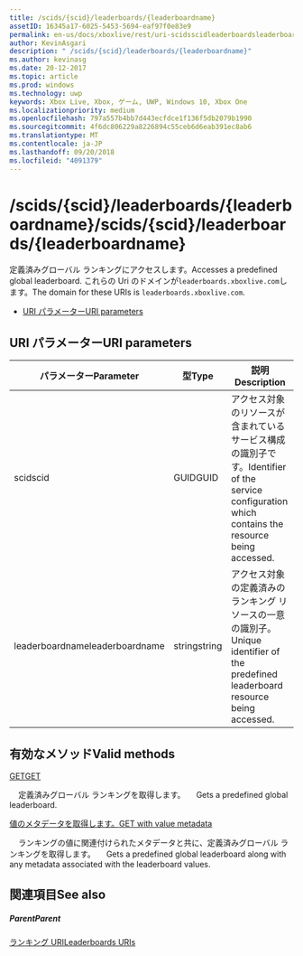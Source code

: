 ```yaml
---
title: /scids/{scid}/leaderboards/{leaderboardname}
assetID: 16345a17-6025-5453-5694-eaf97f0e83e9
permalink: en-us/docs/xboxlive/rest/uri-scidsscidleaderboardsleaderboardname.html
author: KevinAsgari
description: " /scids/{scid}/leaderboards/{leaderboardname}"
ms.author: kevinasg
ms.date: 20-12-2017
ms.topic: article
ms.prod: windows
ms.technology: uwp
keywords: Xbox Live, Xbox, ゲーム, UWP, Windows 10, Xbox One
ms.localizationpriority: medium
ms.openlocfilehash: 797a557b4bb7d443ecfdce1f136f5db2079b1990
ms.sourcegitcommit: 4f6dc806229a8226894c55ceb6d6eab391ec8ab6
ms.translationtype: MT
ms.contentlocale: ja-JP
ms.lasthandoff: 09/20/2018
ms.locfileid: "4091379"
---
```

# <a name="scidsscidleaderboardsleaderboardname"></a><span data-ttu-id="433db-104">/scids/{scid}/leaderboards/{leaderboardname}</span><span class="sxs-lookup"><span data-stu-id="433db-104">/scids/{scid}/leaderboards/{leaderboardname}</span></span>
<span data-ttu-id="433db-105">定義済みグローバル ランキングにアクセスします。</span><span class="sxs-lookup"><span data-stu-id="433db-105">Accesses a predefined global leaderboard.</span></span> <span data-ttu-id="433db-106">これらの Uri のドメインが`leaderboards.xboxlive.com`します。</span><span class="sxs-lookup"><span data-stu-id="433db-106">The domain for these URIs is `leaderboards.xboxlive.com`.</span></span>
 
  * [<span data-ttu-id="433db-107">URI パラメーター</span><span class="sxs-lookup"><span data-stu-id="433db-107">URI parameters</span></span>](#ID4EV)
 
<a id="ID4EV"></a>

 
## <a name="uri-parameters"></a><span data-ttu-id="433db-108">URI パラメーター</span><span class="sxs-lookup"><span data-stu-id="433db-108">URI parameters</span></span>
 
| <span data-ttu-id="433db-109">パラメーター</span><span class="sxs-lookup"><span data-stu-id="433db-109">Parameter</span></span>| <span data-ttu-id="433db-110">型</span><span class="sxs-lookup"><span data-stu-id="433db-110">Type</span></span>| <span data-ttu-id="433db-111">説明</span><span class="sxs-lookup"><span data-stu-id="433db-111">Description</span></span>| 
| --- | --- | --- | 
| <span data-ttu-id="433db-112">scid</span><span class="sxs-lookup"><span data-stu-id="433db-112">scid</span></span>| <span data-ttu-id="433db-113">GUID</span><span class="sxs-lookup"><span data-stu-id="433db-113">GUID</span></span>| <span data-ttu-id="433db-114">アクセス対象のリソースが含まれているサービス構成の識別子です。</span><span class="sxs-lookup"><span data-stu-id="433db-114">Identifier of the service configuration which contains the resource being accessed.</span></span>| 
| <span data-ttu-id="433db-115">leaderboardname</span><span class="sxs-lookup"><span data-stu-id="433db-115">leaderboardname</span></span>| <span data-ttu-id="433db-116">string</span><span class="sxs-lookup"><span data-stu-id="433db-116">string</span></span>| <span data-ttu-id="433db-117">アクセス対象の定義済みのランキング リソースの一意の識別子。</span><span class="sxs-lookup"><span data-stu-id="433db-117">Unique identifier of the predefined leaderboard resource being accessed.</span></span>| 
  
<a id="ID4E3B"></a>

 
## <a name="valid-methods"></a><span data-ttu-id="433db-118">有効なメソッド</span><span class="sxs-lookup"><span data-stu-id="433db-118">Valid methods</span></span>

[<span data-ttu-id="433db-119">GET</span><span class="sxs-lookup"><span data-stu-id="433db-119">GET</span></span>](uri-scidsscidleaderboardsleaderboardnameget.md)

<span data-ttu-id="433db-120">&nbsp;&nbsp;&nbsp;&nbsp;定義済みグローバル ランキングを取得します。</span><span class="sxs-lookup"><span data-stu-id="433db-120">&nbsp;&nbsp; &nbsp;&nbsp;Gets a predefined global leaderboard.</span></span>


[<span data-ttu-id="433db-121">値のメタデータを取得します。</span><span class="sxs-lookup"><span data-stu-id="433db-121">GET with value metadata</span></span>](uri-scidsscidleaderboardsleaderboardnamegetvaluemetadata.md)

<span data-ttu-id="433db-122">&nbsp;&nbsp;&nbsp;&nbsp;ランキングの値に関連付けられたメタデータと共に、定義済みグローバル ランキングを取得します。</span><span class="sxs-lookup"><span data-stu-id="433db-122">&nbsp;&nbsp; &nbsp;&nbsp;Gets a predefined global leaderboard along with any metadata associated with the leaderboard values.</span></span>

 
<a id="ID4EJC"></a>

 
## <a name="see-also"></a><span data-ttu-id="433db-123">関連項目</span><span class="sxs-lookup"><span data-stu-id="433db-123">See also</span></span>
 
<a id="ID4ELC"></a>

 
##### <a name="parent"></a><span data-ttu-id="433db-124">Parent</span><span class="sxs-lookup"><span data-stu-id="433db-124">Parent</span></span> 

[<span data-ttu-id="433db-125">ランキング URI</span><span class="sxs-lookup"><span data-stu-id="433db-125">Leaderboards URIs</span></span>](atoc-reference-leaderboard.md)

   